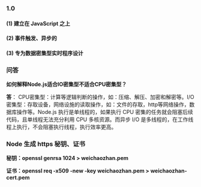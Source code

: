 ### 1.0

#### (1) 建立在 JavaScript 之上
#### (2) 事件触发、异步的
#### (3) **专为**数据密集型实时程序设计  

### 问答
**如何解释Node.js适合IO密集型不适合CPU密集型？** 

**答**： CPU密集型：计算等逻辑判断的操作，如：压缩、解压、加密和解密等。I/O密集型：存取设备，网络设施的读取操作，如：文件的存取，http等网络操作，数据库操作等。Node.js 执行是单线程的，如果执行 CPU 密集的任务就会阻塞后续代码，且单线程无法充分利用 CPU 多核资源。而异步 I/O 是多线程的，在工作线程上执行，不会阻塞执行线程，执行效率更高。

### Node 生成 https 秘钥、证书

**秘钥：openssl genrsa 1024 > weichaozhan.pem** 

**证书：openssl req -x509 -new -key weichaozhan.pem > weichaozhan-cert.pem**